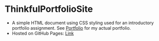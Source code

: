 # ThinkfulPortfolioSite

* A simple HTML document using CSS styling used for an introductory portfolio assignment. See [Portfolio](AZForest/PortfolioSite2/) for my actual portfolio.
* Hosted on GitHub Pages: [Link](azforest.github.io/ThinkfulPortfolioSite)


